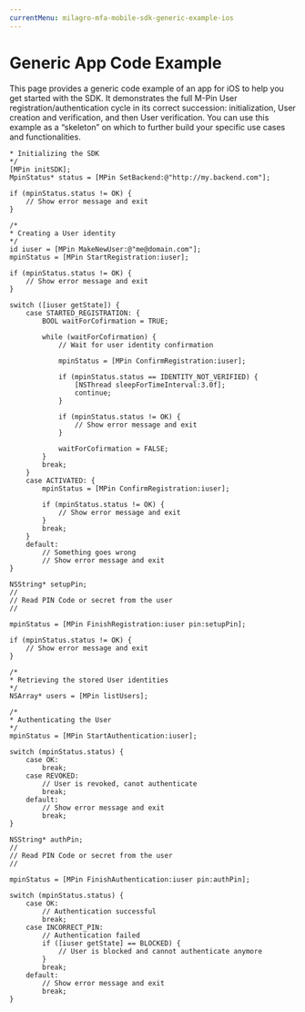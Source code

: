 ```yaml
---
currentMenu: milagro-mfa-mobile-sdk-generic-example-ios
---
```

# Generic App Code Example

This page provides a generic code example of an app for iOS to help you get started with the SDK. It demonstrates the full M-Pin User registration/authentication cycle in its correct succession: initialization, User creation and verification, and then User verification. You can use this example as a “skeleton” on which to further build your specific use cases and functionalities.

```
* Initializing the SDK
*/
[MPin initSDK];
MpinStatus* status = [MPin SetBackend:@"http://my.backend.com"];

if (mpinStatus.status != OK) {
    // Show error message and exit
}

/*
* Creating a User identity
*/
id iuser = [MPin MakeNewUser:@"me@domain.com"];
mpinStatus = [MPin StartRegistration:iuser];

if (mpinStatus.status != OK) {
    // Show error message and exit
}

switch ([iuser getState]) {
    case STARTED_REGISTRATION: {
        BOOL waitForCofirmation = TRUE;

        while (waitForCofirmation) {
            // Wait for user identity confirmation

            mpinStatus = [MPin ConfirmRegistration:iuser];

            if (mpinStatus.status == IDENTITY_NOT_VERIFIED) {
                [NSThread sleepForTimeInterval:3.0f];
                continue;
            }

            if (mpinStatus.status != OK) {
                // Show error message and exit
            }

            waitForCofirmation = FALSE;
        }
        break;        
    }
    case ACTIVATED: {
        mpinStatus = [MPin ConfirmRegistration:iuser];

        if (mpinStatus.status != OK) {
            // Show error message and exit
        }
        break;
    }
    default:
        // Something goes wrong
        // Show error message and exit
}

NSString* setupPin;
//
// Read PIN Code or secret from the user
//

mpinStatus = [MPin FinishRegistration:iuser pin:setupPin];

if (mpinStatus.status != OK) {
    // Show error message and exit
}

/*
* Retrieving the stored User identities
*/
NSArray* users = [MPin listUsers];

/*
* Authenticating the User
*/
mpinStatus = [MPin StartAuthentication:iuser];

switch (mpinStatus.status) {
    case OK:
        break;
    case REVOKED:
        // User is revoked, canot authenticate
        break;
    default:
        // Show error message and exit
        break;
}

NSString* authPin;
//
// Read PIN Code or secret from the user
//

mpinStatus = [MPin FinishAuthentication:iuser pin:authPin];

switch (mpinStatus.status) {
    case OK:
        // Authentication successful
        break;
    case INCORRECT_PIN:
        // Authentication failed
        if ([iuser getState] == BLOCKED) {
            // User is blocked and cannot authenticate anymore
        }
        break;
    default:
        // Show error message and exit
        break;
}
```
